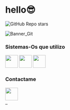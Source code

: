 # hello😎

![GitHub Repo stars](https://img.shields.io/github/stars/venom-24/venom-24?style=social)

![Banner_Git](https://i.ibb.co/641L9Hr/Sin-t-tulo4.png)
### Sistemas-Os que utilizo

<code><img height="40" src="https://i.ibb.co/2ZyDP0L/images-1.png"></code>
<code><img height="40" src="https://i.ibb.co/hXphZBm/1588634115663.png"></code>
<code><img height="40" src="https://i.ibb.co/K9vhHG8/67564-hardware-drive-ubuntu-free-download-png-hd-thumb.png"></code>
 ### Contactame
<a href=https://t.me/VEN0M24>
 <code><img height="40" src="https://1.bp.blogspot.com/-kWdCPh5szGg/YCbu5-lb3JI/AAAAAAAAAOE/la03Qy0G7C4MaHabWoP9a5hHJNpjFj3rgCLcBGAsYHQ/s0/1613164168574.png" alt="" />
 </a></code>
